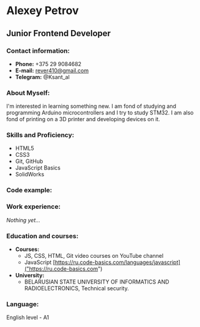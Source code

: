 # Alexey Petrov 

## Junior Frontend Developer

### Contact information:
 * **Phone:** +375 29 9084682
 * **E-mail:** rever410@gmail.com
 * **Telegram:** @Ksant_al

### About Myself:
I'm interested in learning something new. I am fond of studying and programming Arduino microcontrollers and I try to study STM32. I am also fond of printing on a 3D printer and developing devices on it.

### Skills and Proficiency:
 * HTML5
 * CSS3
 * Git, GitHub
 * JavaScript Basics
 * SolidWorks

### Code example:

### Work experience:
_Nothing yet…_

### Education and courses:
* **Courses:**
  + JS, CSS, HTML, Git video courses on YouTube channel
  + JavaScript [https://ru.code-basics.com/languages/javascript]("https://ru.code-basics.com")
* **University:** 
  + BELARUSIAN STATE UNIVERSITY OF INFORMATICS AND RADIOELECTRONICS, Technical security.

### Language:
English level - A1
